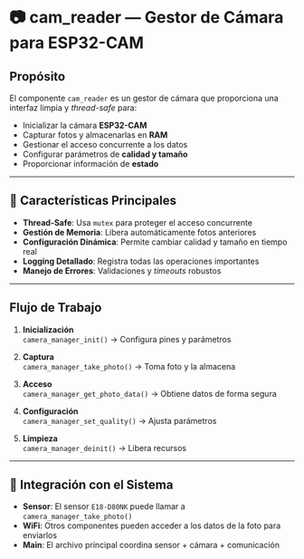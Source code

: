 # 📷 cam_reader — Gestor de Cámara para ESP32-CAM

## Propósito

El componente `cam_reader` es un gestor de cámara que proporciona una interfaz limpia y *thread-safe* para:

- Inicializar la cámara **ESP32-CAM**  
- Capturar fotos y almacenarlas en **RAM**  
- Gestionar el acceso concurrente a los datos  
- Configurar parámetros de **calidad y tamaño**  
- Proporcionar información de **estado**

---

## 🔧 Características Principales

- **Thread-Safe**: Usa `mutex` para proteger el acceso concurrente  
- **Gestión de Memoria**: Libera automáticamente fotos anteriores  
- **Configuración Dinámica**: Permite cambiar calidad y tamaño en tiempo real  
- **Logging Detallado**: Registra todas las operaciones importantes  
- **Manejo de Errores**: Validaciones y *timeouts* robustos

---

## Flujo de Trabajo

1. **Inicialización**  
   `camera_manager_init()` → Configura pines y parámetros

2. **Captura**  
   `camera_manager_take_photo()` → Toma foto y la almacena

3. **Acceso**  
   `camera_manager_get_photo_data()` → Obtiene datos de forma segura

4. **Configuración**  
   `camera_manager_set_quality()` → Ajusta parámetros

5. **Limpieza**  
   `camera_manager_deinit()` → Libera recursos

---

## 🔌 Integración con el Sistema

- **Sensor**: El sensor `E18-D80NK` puede llamar a `camera_manager_take_photo()`  
- **WiFi**: Otros componentes pueden acceder a los datos de la foto para enviarlos  
- **Main**: El archivo principal coordina sensor + cámara + comunicación
